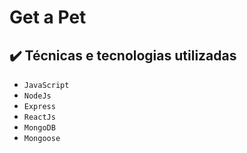 # Get a Pet

## ✔️ Técnicas e tecnologias utilizadas

- ``JavaScript``
- ``NodeJs``
- ``Express``
- ``ReactJs``
- ``MongoDB``
- ``Mongoose``
